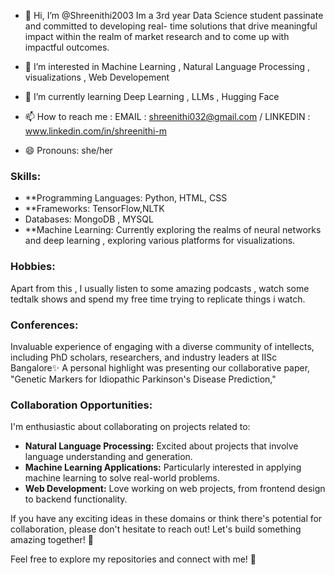 - 👋 Hi, I’m @Shreenithi2003
  Im a 3rd year Data Science student passinate and committed to developing real- time solutions that drive meaningful impact within the realm of market research and to come
  up with impactful outcomes. 
  
- 👀 I’m interested in Machine Learning , Natural Language Processing , visualizations , Web Developement 
- 🌱 I’m currently learning Deep Learning , LLMs , Hugging Face 
- 📫 How to reach me : EMAIL : shreenithi032@gmail.com / LINKEDIN : www.linkedin.com/in/shreenithi-m
- 😄 Pronouns: she/her

### Skills:
- **Programming Languages: Python, HTML, CSS
- **Frameworks: TensorFlow,NLTK
- Databases: MongoDB , MYSQL
- **Machine Learning: Currently exploring the realms of neural networks and deep learning , exploring various platforms for visualizations.

### Hobbies:
Apart from this , I usually listen to some amazing podcasts , watch some tedtalk shows and spend my free time trying to replicate things i watch.

### Conferences:
Invaluable experience of engaging with a diverse community of intellects, including PhD scholars, researchers, and industry leaders at IISc Bangalore✨ 
A personal highlight was presenting our collaborative paper, "Genetic Markers for Idiopathic Parkinson's Disease Prediction," 

### Collaboration Opportunities:
I'm enthusiastic about collaborating on projects related to:

- **Natural Language Processing:** Excited about projects that involve language understanding and generation.
- **Machine Learning Applications:** Particularly interested in applying machine learning to solve real-world problems.
- **Web Development:** Love working on web projects, from frontend design to backend functionality.

If you have any exciting ideas in these domains or think there's potential for collaboration, please don't hesitate to reach out! Let's build something amazing together! 🚀


Feel free to explore my repositories and connect with me! 🚀


<!---
Shreenithi2003/Shreenithi2003 is a ✨ special ✨ repository because its `README.md` (this file) appears on your GitHub profile.
You can click the Preview link to take a look at your changes.
--->
